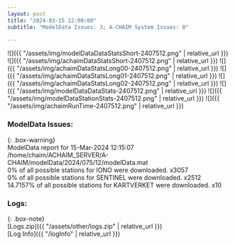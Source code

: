 ```yaml
---
layout: post
title: "2024-03-15 12:00:00"
subtitle: "ModelData Issues: 3; A-CHAIM System Issues: 0"

---
```


![]({{ "/assets/img/modelDataDataStatsShort-2407512.png" | relative_url }})
![]({{ "/assets/img/achaimDataStatsShort-2407512.png" | relative_url }})
![]({{ "/assets/img/achaimDataStatsLong00-2407512.png" | relative_url }})
![]({{ "/assets/img/achaimDataStatsLong01-2407512.png" | relative_url }})
![]({{ "/assets/img/achaimDataStatsLong02-2407512.png" | relative_url }})
![]({{ "/assets/img/modelDataDataStats-2407512.png" | relative_url }})
![]({{ "/assets/img/modelDataStationStats-2407512.png" | relative_url }})
![]({{ "/assets/img/achaimRunTime-2407512.png" | relative_url }})


### ModelData Issues:  
  
{: .box-warning}  
 ModelData report for 15-Mar-2024 12:15:07   
 /home/chaim/ACHAIM_SERVER/A-CHAIM/modelData/2024/075/12/modelData.mat   
 0% of all possible stations for IONO were downloaded. x3057   
 0% of all possible stations for SENTINEL were downloaded. x2512   
 14.7157% of all possible stations for KARTVERKET were downloaded. x10   
  


### Logs:  
  
{: .box-note}  
[Logs.zip]({{ "/assets/other/logs.zip" | relative_url }})  
[Log Info]({{ "/logInfo" | relative_url }})  
